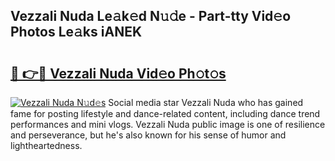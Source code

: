 ## Vezzali Nuda Le𝚊k𝚎d N𝚞𝚍e - Part-tty Vid𝚎o Photos Le𝚊ks iANEK

# <h2><a href="http://fbfc0ey.evod.top/?m=Vezzali+Nuda">🔗 👉🔴 Vezzali Nuda Vid𝚎o Ph𝚘t𝚘s</a></h2>

[![Vezzali Nuda N𝚞d𝚎s](https://i.imgur.com/8V9OHl7.gif)](http://fbfc0ey.evod.top/?m=Vezzali+Nuda)
Social media star Vezzali Nuda who has gained fame for posting lifestyle and dance-related content, including dance trend performances and mini vlogs. Vezzali Nuda public image is one of resilience and perseverance, but he's also known for his sense of humor and lightheartedness. 

